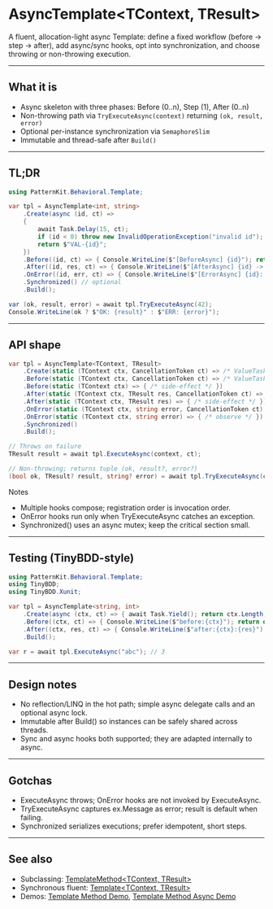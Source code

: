 # AsyncTemplate<TContext, TResult>

A fluent, allocation-light async Template: define a fixed workflow (before → step → after), add async/sync hooks, opt into synchronization, and choose throwing or non-throwing execution.

---

## What it is

- Async skeleton with three phases: Before (0..n), Step (1), After (0..n)
- Non-throwing path via `TryExecuteAsync(context)` returning `(ok, result, error)`
- Optional per-instance synchronization via `SemaphoreSlim`
- Immutable and thread-safe after `Build()`

---

## TL;DR

```csharp
using PatternKit.Behavioral.Template;

var tpl = AsyncTemplate<int, string>
    .Create(async (id, ct) =>
    {
        await Task.Delay(15, ct);
        if (id < 0) throw new InvalidOperationException("invalid id");
        return $"VAL-{id}";
    })
    .Before((id, ct) => { Console.WriteLine($"[BeforeAsync] {id}"); return default; })
    .After((id, res, ct) => { Console.WriteLine($"[AfterAsync] {id} -> {res}"); return default; })
    .OnError((id, err, ct) => { Console.WriteLine($"[ErrorAsync] {id}: {err}"); return default; })
    .Synchronized() // optional
    .Build();

var (ok, result, error) = await tpl.TryExecuteAsync(42);
Console.WriteLine(ok ? $"OK: {result}" : $"ERR: {error}");
```

---

## API shape

```csharp
var tpl = AsyncTemplate<TContext, TResult>
    .Create(static (TContext ctx, CancellationToken ct) => /* ValueTask<TResult> */)
    .Before(static (TContext ctx, CancellationToken ct) => /* ValueTask */)           // 0..n (async)
    .Before(static (TContext ctx) => { /* side-effect */ })                           // 0..n (sync overload)
    .After(static (TContext ctx, TResult res, CancellationToken ct) => /* ValueTask */) // 0..n (async)
    .After(static (TContext ctx, TResult res) => { /* side-effect */ })               // 0..n (sync overload)
    .OnError(static (TContext ctx, string error, CancellationToken ct) => /* ValueTask */) // 0..n (async)
    .OnError(static (TContext ctx, string error) => { /* observe */ })                // 0..n (sync overload)
    .Synchronized()                                                                   // optional
    .Build();

// Throws on failure
TResult result = await tpl.ExecuteAsync(context, ct);

// Non-throwing; returns tuple (ok, result?, error?)
(bool ok, TResult? result, string? error) = await tpl.TryExecuteAsync(context, ct);
```

Notes
- Multiple hooks compose; registration order is invocation order.
- OnError hooks run only when TryExecuteAsync catches an exception.
- Synchronized() uses an async mutex; keep the critical section small.

---

## Testing (TinyBDD-style)

```csharp
using PatternKit.Behavioral.Template;
using TinyBDD;
using TinyBDD.Xunit;

var tpl = AsyncTemplate<string, int>
    .Create(async (ctx, ct) => { await Task.Yield(); return ctx.Length; })
    .Before((ctx, ct) => { Console.WriteLine($"before:{ctx}"); return default; })
    .After((ctx, res, ct) => { Console.WriteLine($"after:{ctx}:{res}"); return default; })
    .Build();

var r = await tpl.ExecuteAsync("abc"); // 3
```

---

## Design notes

- No reflection/LINQ in the hot path; simple async delegate calls and an optional async lock.
- Immutable after Build() so instances can be safely shared across threads.
- Sync and async hooks both supported; they are adapted internally to async.

---

## Gotchas

- ExecuteAsync throws; OnError hooks are not invoked by ExecuteAsync.
- TryExecuteAsync captures ex.Message as error; result is default when failing.
- Synchronized serializes executions; prefer idempotent, short steps.

---

## See also

- Subclassing: [TemplateMethod<TContext, TResult>](./templatemethod.md)
- Synchronous fluent: [Template<TContext, TResult>](./template.md)
- Demos: [Template Method Demo](../../../examples/template-method-demo.md), [Template Method Async Demo](../../../examples/template-method-async-demo.md)
